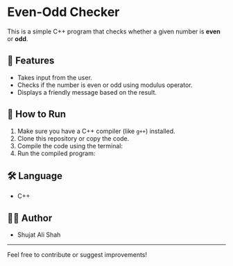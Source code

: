 # Even-Odd Checker

This is a simple C++ program that checks whether a given number is **even** or **odd**.

## 🚀 Features

- Takes input from the user.
- Checks if the number is even or odd using modulus operator.
- Displays a friendly message based on the result.

## 📂 How to Run

1. Make sure you have a C++ compiler (like `g++`) installed.
2. Clone this repository or copy the code.
3. Compile the code using the terminal:
4. Run the compiled program:

## 🛠️ Language

- C++

## 🙋‍♂️ Author

- Shujat Ali Shah

---

Feel free to contribute or suggest improvements!

